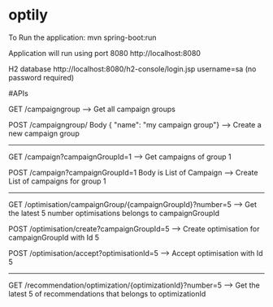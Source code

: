 # optily

To Run the application:
mvn spring-boot:run

Application will run using port 8080 http://localhost:8080

H2 database http://localhost:8080/h2-console/login.jsp    username=sa (no password required)

#APIs

GET /campaigngroup                                          --> Get all campaign groups

POST /campaigngroup/  Body { "name": "my campaign group"}   --> Create a new campaign group


------------------------------------------------------

GET /campaign?campaignGroupId=1                                                                 --> Get campaigns of group 1

POST /campaign?campaignGroupId=1   Body is List of Campaign                                    --> Create List of campaigns for group 1


-------------------------------------------------------


GET /optimisation/campaignGroup/{campaignGroupId}?number=5                 --> Get the latest 5 number optimisations belongs to  campaignGroupId

POST /optimisation/create?campaignGroupId=5                                --> Create optimisation for campaignGroupId with Id 5

POST /optimisation/accept?optimisationId=5                                 --> Accept optimisation with Id 5


-----------------------------------------------------------------

GET /recommendation/optimization/{optimizationId}?number=5                 --> Get the latest 5 of recommendations that belongs to optimizationId



 


